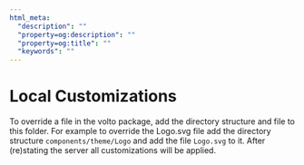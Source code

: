```yaml
---
html_meta:
  "description": ""
  "property=og:description": ""
  "property=og:title": ""
  "keywords": ""
---
```


# Local Customizations

To override a file in the volto package, add the directory structure and file to
this folder. For example to override the Logo.svg file add the directory
structure `components/theme/Logo` and add the file `Logo.svg` to it. After
(re)stating the server all customizations will be applied.
